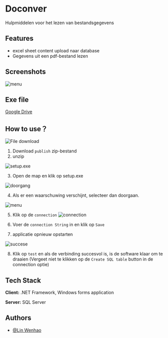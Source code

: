 # Doconver

Hulpmiddelen voor het lezen van bestandsgegevens

## Features

- excel sheet content upload naar database
- Gegevens uit een pdf-bestand lezen

## Screenshots
![menu](https://i.ibb.co/Mndg6d4/Schermafbeelding-2023-02-23-113159.png)

## Exe file

[Google Drive](https://drive.google.com/drive/folders/1-GxmMY94aNZfXRuJjl23Hr_7EV3ZB-2B?usp=sharing)

## How to use？

![File download](https://i.ibb.co/WzsXC51/Schermafbeelding-2023-02-23-120419.png)

1. Download `publish` zip-bestand
2. unzip

![setup.exe](https://i.ibb.co/tKF58qY/Schermafbeelding-2023-02-23-120727.png)

3. Open de map en klik op setup.exe

![doorgang](https://i.ibb.co/QbgbHJq/Schermafbeelding-2023-02-23-120915.png)

4. Als er een waarschuwing verschijnt, selecteer dan doorgaan.

![menu](https://i.ibb.co/Mndg6d4/Schermafbeelding-2023-02-23-113159.png)

5. Klik op de `connection`
![connection](https://i.ibb.co/NpYhPvX/Schermafbeelding-2023-02-23-121246.png)

6. Voer de `connection String` in en klik op `Save`
7. applicatie opnieuw opstarten

![succese](https://i.ibb.co/LP98JpP/Schermafbeelding-2023-02-23-121557.png)

8. Klik op `test` en als de verbinding succesvol is, is de software klaar om te draaien (Vergeet niet te klikken op de `Create SQL table` button in de connection optie)

## Tech Stack

**Client:** .NET Framework, Windows forms application

**Server:** SQL Server

## Authors

- [@Lin Wenhao](https://github.com/LinWenhao5)
